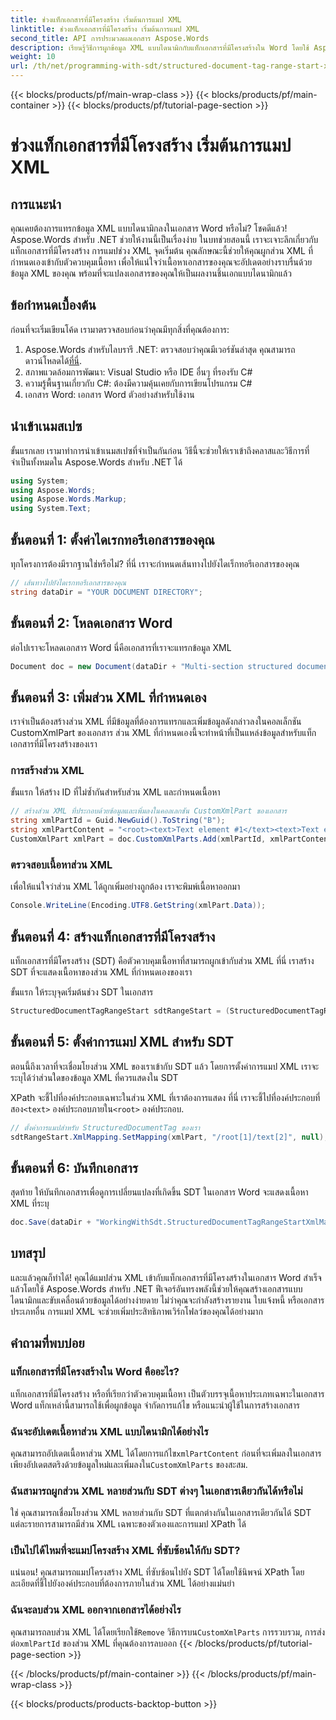 ```yaml
---
title: ช่วงแท็กเอกสารที่มีโครงสร้าง เริ่มต้นการแมป XML
linktitle: ช่วงแท็กเอกสารที่มีโครงสร้าง เริ่มต้นการแมป XML
second_title: API การประมวลผลเอกสาร Aspose.Words
description: เรียนรู้วิธีการผูกข้อมูล XML แบบไดนามิกกับแท็กเอกสารที่มีโครงสร้างใน Word โดยใช้ Aspose.Words สำหรับ .NET ปฏิบัติตามคำแนะนำทีละขั้นตอนของเรา
weight: 10
url: /th/net/programming-with-sdt/structured-document-tag-range-start-xml-mapping/
---
```


{{< blocks/products/pf/main-wrap-class >}}
{{< blocks/products/pf/main-container >}}
{{< blocks/products/pf/tutorial-page-section >}}

# ช่วงแท็กเอกสารที่มีโครงสร้าง เริ่มต้นการแมป XML

## การแนะนำ

คุณเคยต้องการแทรกข้อมูล XML แบบไดนามิกลงในเอกสาร Word หรือไม่? โชคดีแล้ว! Aspose.Words สำหรับ .NET ช่วยให้งานนี้เป็นเรื่องง่าย ในบทช่วยสอนนี้ เราจะเจาะลึกเกี่ยวกับแท็กเอกสารที่มีโครงสร้าง การแมปช่วง XML จุดเริ่มต้น คุณลักษณะนี้ช่วยให้คุณผูกส่วน XML ที่กำหนดเองเข้ากับตัวควบคุมเนื้อหา เพื่อให้แน่ใจว่าเนื้อหาเอกสารของคุณจะอัปเดตอย่างราบรื่นด้วยข้อมูล XML ของคุณ พร้อมที่จะแปลงเอกสารของคุณให้เป็นผลงานชิ้นเอกแบบไดนามิกแล้ว

## ข้อกำหนดเบื้องต้น

ก่อนที่จะเริ่มเขียนโค้ด เรามาตรวจสอบก่อนว่าคุณมีทุกสิ่งที่คุณต้องการ:

1.  Aspose.Words สำหรับไลบรารี .NET: ตรวจสอบว่าคุณมีเวอร์ชันล่าสุด คุณสามารถดาวน์โหลดได้[ที่นี่](https://releases.aspose.com/words/net/).
2. สภาพแวดล้อมการพัฒนา: Visual Studio หรือ IDE อื่นๆ ที่รองรับ C#
3. ความรู้พื้นฐานเกี่ยวกับ C#: ต้องมีความคุ้นเคยกับการเขียนโปรแกรม C#
4. เอกสาร Word: เอกสาร Word ตัวอย่างสำหรับใช้งาน

## นำเข้าเนมสเปซ

ขั้นแรกเลย เรามาทำการนำเข้าเนมสเปซที่จำเป็นกันก่อน วิธีนี้จะช่วยให้เราเข้าถึงคลาสและวิธีการที่จำเป็นทั้งหมดใน Aspose.Words สำหรับ .NET ได้

```csharp
using System;
using Aspose.Words;
using Aspose.Words.Markup;
using System.Text;
```

## ขั้นตอนที่ 1: ตั้งค่าไดเรกทอรีเอกสารของคุณ

ทุกโครงการต้องมีรากฐานใช่หรือไม่? ที่นี่ เราจะกำหนดเส้นทางไปยังไดเร็กทอรีเอกสารของคุณ

```csharp
// เส้นทางไปยังไดเรกทอรีเอกสารของคุณ
string dataDir = "YOUR DOCUMENT DIRECTORY";
```

## ขั้นตอนที่ 2: โหลดเอกสาร Word

ต่อไปเราจะโหลดเอกสาร Word นี่คือเอกสารที่เราจะแทรกข้อมูล XML

```csharp
Document doc = new Document(dataDir + "Multi-section structured document tags.docx");
```

## ขั้นตอนที่ 3: เพิ่มส่วน XML ที่กำหนดเอง

เราจำเป็นต้องสร้างส่วน XML ที่มีข้อมูลที่ต้องการแทรกและเพิ่มข้อมูลดังกล่าวลงในคอลเล็กชัน CustomXmlPart ของเอกสาร ส่วน XML ที่กำหนดเองนี้จะทำหน้าที่เป็นแหล่งข้อมูลสำหรับแท็กเอกสารที่มีโครงสร้างของเรา

### การสร้างส่วน XML

ขั้นแรก ให้สร้าง ID ที่ไม่ซ้ำกันสำหรับส่วน XML และกำหนดเนื้อหา

```csharp
// สร้างส่วน XML ที่ประกอบด้วยข้อมูลและเพิ่มลงในคอลเลกชัน CustomXmlPart ของเอกสาร
string xmlPartId = Guid.NewGuid().ToString("B");
string xmlPartContent = "<root><text>Text element #1</text><text>Text element #2</text></root>";
CustomXmlPart xmlPart = doc.CustomXmlParts.Add(xmlPartId, xmlPartContent);
```

### ตรวจสอบเนื้อหาส่วน XML

เพื่อให้แน่ใจว่าส่วน XML ได้ถูกเพิ่มอย่างถูกต้อง เราจะพิมพ์เนื้อหาออกมา

```csharp
Console.WriteLine(Encoding.UTF8.GetString(xmlPart.Data));
```

## ขั้นตอนที่ 4: สร้างแท็กเอกสารที่มีโครงสร้าง

แท็กเอกสารที่มีโครงสร้าง (SDT) คือตัวควบคุมเนื้อหาที่สามารถผูกเข้ากับส่วน XML ที่นี่ เราสร้าง SDT ที่จะแสดงเนื้อหาของส่วน XML ที่กำหนดเองของเรา

ขั้นแรก ให้ระบุจุดเริ่มต้นช่วง SDT ในเอกสาร

```csharp
StructuredDocumentTagRangeStart sdtRangeStart = (StructuredDocumentTagRangeStart)doc.GetChild(NodeType.StructuredDocumentTagRangeStart, 0, true);
```

## ขั้นตอนที่ 5: ตั้งค่าการแมป XML สำหรับ SDT

ตอนนี้ถึงเวลาที่จะเชื่อมโยงส่วน XML ของเราเข้ากับ SDT แล้ว โดยการตั้งค่าการแมป XML เราจะระบุได้ว่าส่วนใดของข้อมูล XML ที่ควรแสดงใน SDT

 XPath จะชี้ไปที่องค์ประกอบเฉพาะในส่วน XML ที่เราต้องการแสดง ที่นี่ เราจะชี้ไปที่องค์ประกอบที่สอง`<text>` องค์ประกอบภายใน`<root>` องค์ประกอบ.

```csharp
// ตั้งค่าการแมปสำหรับ StructuredDocumentTag ของเรา
sdtRangeStart.XmlMapping.SetMapping(xmlPart, "/root[1]/text[2]", null);
```

## ขั้นตอนที่ 6: บันทึกเอกสาร

สุดท้าย ให้บันทึกเอกสารเพื่อดูการเปลี่ยนแปลงที่เกิดขึ้น SDT ในเอกสาร Word จะแสดงเนื้อหา XML ที่ระบุ

```csharp
doc.Save(dataDir + "WorkingWithSdt.StructuredDocumentTagRangeStartXmlMapping.docx");
```

## บทสรุป

และแล้วคุณก็ทำได้! คุณได้แมปส่วน XML เข้ากับแท็กเอกสารที่มีโครงสร้างในเอกสาร Word สำเร็จแล้วโดยใช้ Aspose.Words สำหรับ .NET ฟีเจอร์อันทรงพลังนี้ช่วยให้คุณสร้างเอกสารแบบไดนามิกและขับเคลื่อนด้วยข้อมูลได้อย่างง่ายดาย ไม่ว่าคุณจะกำลังสร้างรายงาน ใบแจ้งหนี้ หรือเอกสารประเภทอื่น การแมป XML จะช่วยเพิ่มประสิทธิภาพเวิร์กโฟลว์ของคุณได้อย่างมาก

## คำถามที่พบบ่อย

### แท็กเอกสารที่มีโครงสร้างใน Word คืออะไร?
แท็กเอกสารที่มีโครงสร้าง หรือที่เรียกว่าตัวควบคุมเนื้อหา เป็นตัวบรรจุเนื้อหาประเภทเฉพาะในเอกสาร Word แท็กเหล่านี้สามารถใช้เพื่อผูกข้อมูล จำกัดการแก้ไข หรือแนะนำผู้ใช้ในการสร้างเอกสาร

### ฉันจะอัปเดตเนื้อหาส่วน XML แบบไดนามิกได้อย่างไร
 คุณสามารถอัปเดตเนื้อหาส่วน XML ได้โดยการแก้ไข`xmlPartContent` ก่อนที่จะเพิ่มลงในเอกสาร เพียงอัปเดตสตริงด้วยข้อมูลใหม่และเพิ่มลงใน`CustomXmlParts` ของสะสม.

### ฉันสามารถผูกส่วน XML หลายส่วนกับ SDT ต่างๆ ในเอกสารเดียวกันได้หรือไม่
ใช่ คุณสามารถเชื่อมโยงส่วน XML หลายส่วนกับ SDT ที่แตกต่างกันในเอกสารเดียวกันได้ SDT แต่ละรายการสามารถมีส่วน XML เฉพาะของตัวเองและการแมป XPath ได้

### เป็นไปได้ไหมที่จะแมปโครงสร้าง XML ที่ซับซ้อนให้กับ SDT?
แน่นอน! คุณสามารถแมปโครงสร้าง XML ที่ซับซ้อนไปยัง SDT ได้โดยใช้นิพจน์ XPath โดยละเอียดที่ชี้ไปยังองค์ประกอบที่ต้องการภายในส่วน XML ได้อย่างแม่นยำ

### ฉันจะลบส่วน XML ออกจากเอกสารได้อย่างไร
 คุณสามารถลบส่วน XML ได้โดยเรียกใช้`Remove` วิธีการบน`CustomXmlParts` การรวบรวม, การส่งต่อ`xmlPartId` ของส่วน XML ที่คุณต้องการลบออก
{{< /blocks/products/pf/tutorial-page-section >}}

{{< /blocks/products/pf/main-container >}}
{{< /blocks/products/pf/main-wrap-class >}}

{{< blocks/products/products-backtop-button >}}
